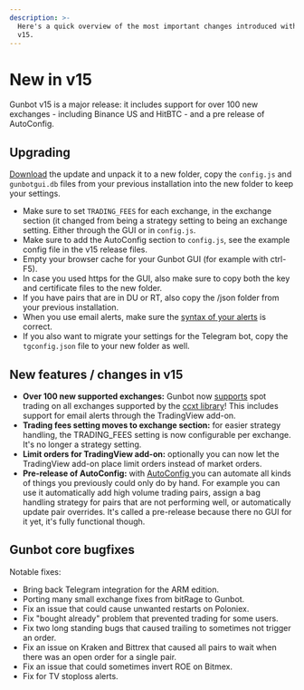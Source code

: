 ```yaml
---
description: >-
  Here's a quick overview of the most important changes introduced with Gunbot
  v15.
---
```


# New in v15

Gunbot v15 is a major release: it includes support for over 100 new exchanges - including Binance US and HitBTC - and a pre release of AutoConfig. 

## **Upgrading**

[Download](../../setup-and-general-settings/installation/download.md) the update and unpack it to a new folder, copy the `config.js` and `gunbotgui.db` files from your previous installation into the new folder to keep your settings.

* Make sure to set `TRADING_FEES` for each exchange, in the exchange section \(it changed from being a strategy setting to being an exchange setting. Either through the GUI or in `config.js`.
* Make sure to add the AutoConfig section to `config.js`, see the example config file in the v15 release files.
* Empty your browser cache for your Gunbot GUI \(for example with ctrl-F5\).
* In case you used https for the GUI, also make sure to copy both the key and certificate files to the new folder.
* If you have pairs that are in DU or RT, also copy the /json folder from your previous installation.
* When you use email alerts, make sure the [syntax of your alerts](../../setup-and-general-settings/preferences/tradingview-add-on.md#alert-message-contents) is correct.
* If you also want to migrate your settings for the Telegram bot, copy the `tgconfig.json` file to your new folder as well.

## New features / changes in v15

* **Over 100 new supported exchanges:** Gunbot now [supports](../supported-exchanges/) spot trading on all exchanges supported by the [ccxt library](https://github.com/ccxt/ccxt/wiki/Exchange-Markets)! This includes support for email alerts through the TradingView add-on.
* **Trading fees setting moves to exchange section:** for easier strategy handling, the TRADING\_FEES setting is now configurable per exchange. It's no longer a strategy setting.
* **Limit orders for TradingView add-on:** optionally you can now let the TradingView add-on place limit orders instead of market orders.
* **Pre-release of AutoConfig:** with [AutoConfig ](../../how-to-work-with-gunbot/autoconfig.md)you can automate all kinds of things you previously could only do by hand. For example you can use it automatically add high volume trading pairs, assign a bag handling strategy for pairs that are not performing well, or automatically update pair overrides. It's called a pre-release because there no GUI for it yet, it's fully functional though.

## **Gunbot core bugfixes**

Notable fixes:

* Bring back Telegram integration for the ARM edition.
* Porting many small exchange fixes from bitRage to Gunbot.
* Fix an issue that could cause unwanted restarts on Poloniex.
* Fix "bought already" problem that prevented trading for some users.
* Fix two long standing bugs that caused trailing to sometimes not trigger an order.
* Fix an issue on Kraken and Bittrex that caused all pairs to wait when there was an open order for a single pair.
* Fix an issue that could sometimes invert ROE on Bitmex.
* Fix for TV stoploss alerts.



